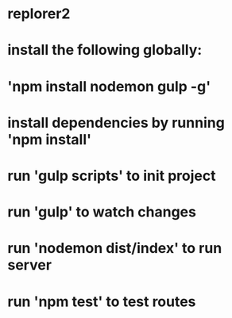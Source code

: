 # replorer2

# install the following globally:
# 'npm install nodemon gulp -g'

# install dependencies by running 'npm install'

# run 'gulp scripts' to init project
# run 'gulp' to watch changes

# run 'nodemon dist/index' to run server

# run 'npm test' to test routes
